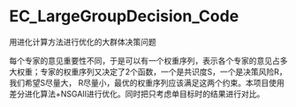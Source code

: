 # EC_LargeGroupDecision_Code

用进化计算方法进行优化的大群体决策问题 

每个专家的意见重要性不同，于是可以有一个权重序列，表示各个专家的意见占多大权重；专家的权重序列又决定了2个函数，一个是共识度S，一个是决策风险R，我们希望S尽量大， R尽量小，最优的权重序列应该满足这两个约束。本项目使用差分进化算法+NSGAⅡ进行优化。同时把只考虑单目标时的结果进行对比。
